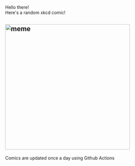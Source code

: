 Hello there! <br>Here's a random xkcd comic!<br>
## <img src="https://imgs.xkcd.com/comics/blogofractal.png" alt="meme" width="400"/><br>
Comics are updated once a day using Github Actions
